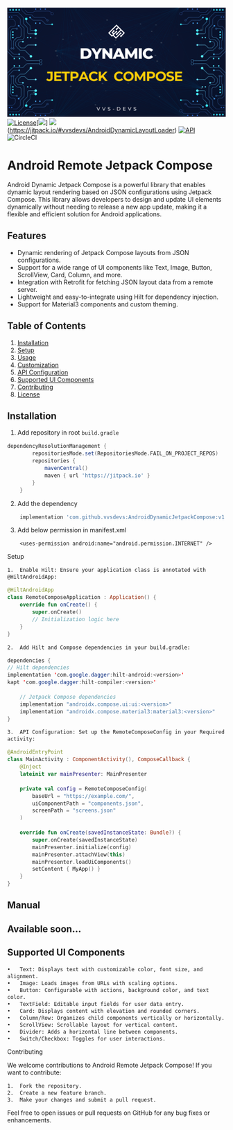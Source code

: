 ![](https://github.com/vvsdevs/AndroidDynamicJetpackCompose/blob/main/remote-compose/src/main/assets/dynamic.png)
[![License](https://img.shields.io/badge/License-Apache%202.0-blue.svg)](https://opensource.org/licenses/Apache-2.0)[![](https://img.shields.io/badge/Jetpack%20Compose-1.0.1-brightgreen)] [![](https://jitpack.io/v/vvsdevs/AndroidDynamicJetpackCompose.svg)](https://jitpack.io/#vvsdevs/AndroidDynamicJetpackCompose)(https://jitpack.io/#vvsdevs/AndroidDynamicLayoutLoader) [![API](https://img.shields.io/badge/API-19%2B-orange.svg?style=flat)](https://android-arsenal.com/api?level=19) ![CircleCI](https://circleci.com/gh/CymChad/BaseRecyclerViewAdapterHelper/tree/master.svg?style=svg)

# Android Remote Jetpack Compose

Android Dynamic Jetpack Compose is a powerful library that enables dynamic layout rendering based on JSON configurations using Jetpack Compose. This library allows developers to design and update UI elements dynamically without needing to release a new app update, making it a flexible and efficient solution for Android applications.

## Features
- Dynamic rendering of Jetpack Compose layouts from JSON configurations.
- Support for a wide range of UI components like Text, Image, Button, ScrollView, Card, Column, and more.
- Integration with Retrofit for fetching JSON layout data from a remote server.
- Lightweight and easy-to-integrate using Hilt for dependency injection.
- Support for Material3 components and custom theming.

## Table of Contents
1. [Installation](#installation)
2. [Setup](#setup)
3. [Usage](#usage)
4. [Customization](#customization)
5. [API Configuration](#api-configuration)
6. [Supported UI Components](#supported-ui-components)
7. [Contributing](#contributing)
8. [License](#license)

## Installation

1. Add repository in root ```build.gradle```

```gradle
dependencyResolutionManagement {
		repositoriesMode.set(RepositoriesMode.FAIL_ON_PROJECT_REPOS)
		repositories {
			mavenCentral()
			maven { url 'https://jitpack.io' }
		}
	}
```

2. Add the dependency

```gradle
    implementation 'com.github.vvsdevs:AndroidDynamicJetpackCompose:v1.0.0'
```

3. Add below permission in manifest.xml
````
    <uses-permission android:name="android.permission.INTERNET" /> 
````

Setup

	1.	Enable Hilt: Ensure your application class is annotated with @HiltAndroidApp:

````kotlin
@HiltAndroidApp
class RemoteComposeApplication : Application() {
    override fun onCreate() {
        super.onCreate()
        // Initialization logic here
    }
}
````
    2.	Add Hilt and Compose dependencies in your build.gradle:
        
````java
dependencies {
// Hilt dependencies
implementation 'com.google.dagger:hilt-android:<version>'
kapt 'com.google.dagger:hilt-compiler:<version>'

    // Jetpack Compose dependencies
    implementation "androidx.compose.ui:ui:<version>"
    implementation "androidx.compose.material3:material3:<version>"
}
````
	3.	API Configuration: Set up the RemoteComposeConfig in your Required activity:
````kotlin
@AndroidEntryPoint
class MainActivity : ComponentActivity(), ComposeCallback {
    @Inject
    lateinit var mainPresenter: MainPresenter

    private val config = RemoteComposeConfig(
        baseUrl = "https://example.com/",
        uiComponentPath = "components.json",
        screenPath = "screens.json"
    )

    override fun onCreate(savedInstanceState: Bundle?) {
        super.onCreate(savedInstanceState)
        mainPresenter.initialize(config)
        mainPresenter.attachView(this)
        mainPresenter.loadUiComponents()
        setContent { MyApp() }
    }
}
````

## Manual

## Available soon...

## Supported UI Components

	•	Text: Displays text with customizable color, font size, and alignment.
	•	Image: Loads images from URLs with scaling options.
	•	Button: Configurable with actions, background color, and text color.
	•	TextField: Editable input fields for user data entry.
	•	Card: Displays content with elevation and rounded corners.
	•	Column/Row: Organizes child components vertically or horizontally.
	•	ScrollView: Scrollable layout for vertical content.
	•	Divider: Adds a horizontal line between components.
	•	Switch/Checkbox: Toggles for user interactions.

Contributing

We welcome contributions to Android Remote Jetpack Compose! If you want to contribute:

	1.	Fork the repository.
	2.	Create a new feature branch.
	3.	Make your changes and submit a pull request.

Feel free to open issues or pull requests on GitHub for any bug fixes or enhancements.

